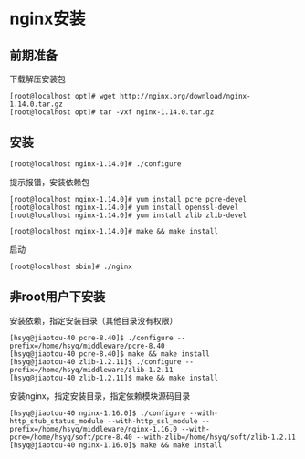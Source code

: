 # nginx安装
## 前期准备
下载解压安装包
```shell
[root@localhost opt]# wget http://nginx.org/download/nginx-1.14.0.tar.gz
[root@localhost opt]# tar -vxf nginx-1.14.0.tar.gz
```
## 安装
```shell
[root@localhost nginx-1.14.0]# ./configure
```
提示报错，安装依赖包
```shell
[root@localhost nginx-1.14.0]# yum install pcre pcre-devel
[root@localhost nginx-1.14.0]# yum install openssl-devel
[root@localhost nginx-1.14.0]# yum install zlib zlib-devel
```
```shell
[root@localhost nginx-1.14.0]# make && make install
```
启动
```shell
[root@localhost sbin]# ./nginx
```
## 非root用户下安装
安装依赖，指定安装目录（其他目录没有权限）
```shell
[hsyq@jiaotou-40 pcre-8.40]$ ./configure --prefix=/home/hsyq/middleware/pcre-8.40
[hsyq@jiaotou-40 pcre-8.40]$ make && make install
[hsyq@jiaotou-40 zlib-1.2.11]$ ./configure --prefix=/home/hsyq/middleware/zlib-1.2.11
[hsyq@jiaotou-40 zlib-1.2.11]$ make && make install
```
安装nginx，指定安装目录，指定依赖模块源码目录
```shell
[hsyq@jiaotou-40 nginx-1.16.0]$ ./configure --with-http_stub_status_module --with-http_ssl_module --prefix=/home/hsyq/middleware/nginx-1.16.0 --with-pcre=/home/hsyq/soft/pcre-8.40 --with-zlib=/home/hsyq/soft/zlib-1.2.11
[hsyq@jiaotou-40 nginx-1.16.0]$ make && make install
```